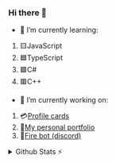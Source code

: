 ### Hi there 👋

- 🌱 I’m currently learning:
1. 🟨JavaScript
2. 🟦TypeScript
3. 🟩C#
4. 🟥C++

- 🔭 I’m currently working on:
1. 💳[Profile cards](https://github.com/itork-glitch/cards-dash)
2. 👀[My personal portfolio](https://github.com/itork-glitch/React-Portfolio)
3. 🤖[Fire bot (discord)](https://github.com/itork-glitch/Fire-Bot)

<!--
**itork-glitch/itork-glitch** is a ✨ _special_ ✨ repository because its `README.md` (this file) appears on your GitHub profile.

Here are some ideas to get you started:

- 🔭 I’m currently working on ...
- 🌱 I’m currently learning ...
- 👯 I’m looking to collaborate on ...
- 🤔 I’m looking for help with ...
- 💬 Ask me about ...
- 📫 How to reach me: ...
- 😄 Pronouns: ...
- ⚡ Fun fact: ...
-->

 <details>
  <summary>Github Stats ⚡</summary>
  
  <a href="#">![Github stats](https://github-readme-stats.vercel.app/api?username=itork-glitch&theme=transparent&count_private=true&hide_border=true&line_height=20)</a>
  <a href="#">![Top Langs](https://github-readme-stats.vercel.app/api/top-langs/?username=itork-glitch&layout=compact&theme=transparent&count_private=true&hide_border=true)</a>
</details>
